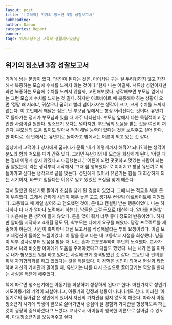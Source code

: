 ```yaml
---
layout: post
title: '[교육학] 위기의 청소년 3장 성찰보고서'
subheading: 
author: Daeun
categories: Report
banner:
tags: 위기의청소년 교육학 생활지도및상담

---
```


## 위기의 청소년 3장 성찰보고서

기억에 남는 문장이 있다. “성인이 된다는 것은, 아이처럼 구는 걸 두려워하지 않고 자진해서 복종하는 모습에 수치를 느끼지 않는 것이다.”현재 나는 어떨까. 서류상 성인이지만 과연 복종하는 모습에 수치를 느끼지 않을까, 고민해보았다. 생각해보면 부모님 앞에서는 그런 모습에 수치를 느끼는 것 같다. 하지만 아르바이트 때 복종해야 하는 상황이 오면 ‘정말 왜 저러냐, 귀찮으니 굽히고 빨리 넘어가자’는 생각이 크고, 크게 수치를 느끼지 않는다. 
이 고민에서 깨달은 점은, 난 부모님 앞에서는 항상 어려진다는 것이다. 유년기로 돌아가는 정서가 부모님과 있을 때 자주 나타난다. 부모님 앞에서 나는 독립적이고 강인한 사람이길 원한다. 청소년기 보다는 덜하지만, 부모님의 도움을 받는 것을 여전히 꺼린다. 부모님의 도움 없이도 알아서 척척 해낼 능력이 있다는 것을 보여주고 싶어 한다. 한 마디로, 집 안에서는 유년기로 돌아가고 밖에서는 어른이 되고 있는 것 같다.

일상에서 고객이나 상사에게 굽히다가 문득 ‘내가 이렇게까지 해줘야 되나?’하는 생각이 분노와 함께 떠오를 때가 간혹 있다. 그러면 유년기의 내 모습을 회상하게 된다. ‘어릴 때는 절대 이렇게 살지 않겠다고 다짐했는데.’, ‘어른이 되면 떳떳하고 멋있는 사람이 되는 줄 알았는데,’라는 생각부터 시작해서 ‘그때 참 행복했다.’로 이어지고 항상 유년기로 되돌아가고 싶다는 생각으로 끝을 맺는다. 성인에게 있어서 유년기는 힘들 때 회상하게 되는 시기이자, 바쁘고 힘들다는 이유로 잊고 있었던 초심을 찾게 해준다. 

앞서 말했던 유년기로 돌아가 초심을 찾게 된 경험이 있었다. 그때 나는 적금을 채울 돈이 부족했다. 그래서 급하게 시급이 매우 높은 고교 생기부 컨설팅 아르바이트에 지원했다. 고등학교 때 제일 싫어하고 혐오했던 것이, 돈내고 컨설팅 받는 행동이었다. 나는 하나하나 다 내가 얼마나 노력해서 하는데, 남들은 그걸 돈으로 대신한다. 알바를 지원할 때 처음에는 큰 생각이 들지 않았다. 돈을 많이 줘서 너무 좋다 정도의 반응이었다. 하지만 알바를 시작하고 4개월 정도 뒤, 학부모는 나에게 요구를 해왔다. 당장 프로젝트를 제출해야 하는데, 시간이 촉박하니 대신 보고서를 작성해달라는 투의 요청이었다. 이걸 보고 제정신이 돌아온 느낌이었다. 이 말을 듣고 나는 내 고등학교 시절을 회상했다. 남들이 외부 강사로부터 도움을 받을 때, 나는 혼자 고분분투하며 부단히 노력했다. 교사가 되어서 나와 비슷한 아이에게 도움을 주어야겠다고 다짐도 했었다. 나는 내가 돈을 이유로 내가 혐오했던 일을 하고 있다는 사실에 크게 충격받았던 것 같다. 그동안 내 편의를 위해 자기합리화를 하고 있었다는 것을 깨달았다. 이 경험은 성인이 되어서 현실과 타협하며 자신의 가치관과 멀어질 때, 유년기는 나를 다시 초심으로 끌어당기는 역할을 한다는 사실을 깨닫게 해주었다. 

책에 따르면 청소년기에는 아동기를 회상하며 성장하게 된다고 한다. 마찬가지로 성인기에도아동기의 기억이 되살아나고, 아동기의 감정과 행동이 나타나기도 한다. 이러한 ‘아동기로의 돌아감’은 성인에게 있어서 자신의 가치관을 잊지 않도록 해준다. 따라서 아동청소년기 시기에 학생이 앞으로 살아가면서 중심이 될 경험과 가치관을 형성하도록 하는 것이 굉장히 중요하겠다고 느꼈다. 교사로서 아이들이 행복한 어른으로 살아갈 수 있도록, 아동청소년기를 보듬어주고 싶다.